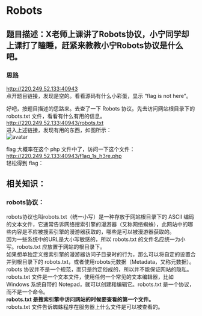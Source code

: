 # Robots

## 题目描述：X老师上课讲了Robots协议，小宁同学却上课打了瞌睡，赶紧来教教小宁Robots协议是什么吧。

### 思路
http://220.249.52.133:40943  
点开题目链接，发现是空的。看看源码有什么小彩蛋，显示 “flag is not here”。  

好吧，按题目描述的思路来。去查了一下 Robots 协议。先去访问网站根目录下的 robots.txt 文件，看看有什么有用的信息。  
http://220.249.52.133:40943/robots.txt  
进入上述链接，发现有用的东西，如图所示：  
![avatar](/picture/robots_1.png)

flag 大概率在这个 php 文件中了，访问一下这个文件：  
http://220.249.52.133:40943/f1ag_1s_h3re.php  
轻松得到 flag：  


## 相关知识：  
### robots协议：  
robots协议也叫robots.txt（统一小写）是一种存放于网站根目录下的 ASCII 编码的文本文件，它通常告诉网络搜索引擎的漫游器（又称网络蜘蛛），此网站中的哪些内容是不应被搜索引擎的漫游器获取的，哪些是可以被漫游器获取的。  
因为一些系统中的URL是大小写敏感的，所以 robots.txt 的文件名应统一为小写。robots.txt 应放置于网站的根目录下。  
如果想单独定义搜索引擎的漫游器访问子目录时的行为，那么可以将自定的设置合并到根目录下的 robots.txt，或者使用robots元数据（Metadata，又称元数据）。  
robots 协议并不是一个规范，而只是约定俗成的，所以并不能保证网站的隐私。  
robots.txt 文件是一个文本文件，使用任何一个常见的文本编辑器，比如 Windows 系统自带的 Notepad，就可以创建和编辑它。robots.txt 是一个协议，而不是一个命令。  
**robots.txt 是搜索引擎中访问网站的时候要查看的第一个文件。**  
robots.txt 文件告诉蜘蛛程序在服务器上什么文件是可以被查看的。  
